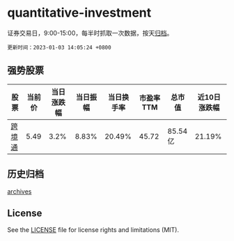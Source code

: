 # quantitative-investment

证券交易日，9:00-15:00，每半时抓取一次数据，按天[归档](archives)。

`更新时间：2023-01-03 14:05:24 +0800`

## 强势股票

|股票|当前价|当日涨跌幅|当日振幅|当日换手率|市盈率TTM|总市值|近10日涨跌幅|
|----|----|----|----|----|----|----|----|
|[跨境通](https://xueqiu.com/S/SZ002640)|5.49|3.2%|8.83%|20.49%|45.72|85.54亿|21.19%|

## 历史归档

[archives](archives)

## License

See the [LICENSE](LICENSE) file for license rights and limitations (MIT).